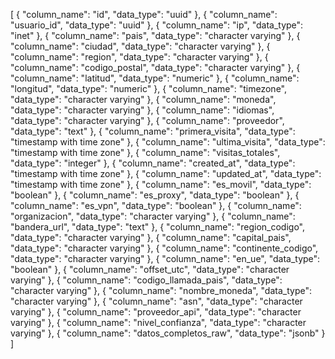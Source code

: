 [
  {
    "column_name": "id",
    "data_type": "uuid"
  },
  {
    "column_name": "usuario_id",
    "data_type": "uuid"
  },
  {
    "column_name": "ip",
    "data_type": "inet"
  },
  {
    "column_name": "pais",
    "data_type": "character varying"
  },
  {
    "column_name": "ciudad",
    "data_type": "character varying"
  },
  {
    "column_name": "region",
    "data_type": "character varying"
  },
  {
    "column_name": "codigo_postal",
    "data_type": "character varying"
  },
  {
    "column_name": "latitud",
    "data_type": "numeric"
  },
  {
    "column_name": "longitud",
    "data_type": "numeric"
  },
  {
    "column_name": "timezone",
    "data_type": "character varying"
  },
  {
    "column_name": "moneda",
    "data_type": "character varying"
  },
  {
    "column_name": "idiomas",
    "data_type": "character varying"
  },
  {
    "column_name": "proveedor",
    "data_type": "text"
  },
  {
    "column_name": "primera_visita",
    "data_type": "timestamp with time zone"
  },
  {
    "column_name": "ultima_visita",
    "data_type": "timestamp with time zone"
  },
  {
    "column_name": "visitas_totales",
    "data_type": "integer"
  },
  {
    "column_name": "created_at",
    "data_type": "timestamp with time zone"
  },
  {
    "column_name": "updated_at",
    "data_type": "timestamp with time zone"
  },
  {
    "column_name": "es_movil",
    "data_type": "boolean"
  },
  {
    "column_name": "es_proxy",
    "data_type": "boolean"
  },
  {
    "column_name": "es_vpn",
    "data_type": "boolean"
  },
  {
    "column_name": "organizacion",
    "data_type": "character varying"
  },
  {
    "column_name": "bandera_url",
    "data_type": "text"
  },
  {
    "column_name": "region_codigo",
    "data_type": "character varying"
  },
  {
    "column_name": "capital_pais",
    "data_type": "character varying"
  },
  {
    "column_name": "continente_codigo",
    "data_type": "character varying"
  },
  {
    "column_name": "en_ue",
    "data_type": "boolean"
  },
  {
    "column_name": "offset_utc",
    "data_type": "character varying"
  },
  {
    "column_name": "codigo_llamada_pais",
    "data_type": "character varying"
  },
  {
    "column_name": "nombre_moneda",
    "data_type": "character varying"
  },
  {
    "column_name": "asn",
    "data_type": "character varying"
  },
  {
    "column_name": "proveedor_api",
    "data_type": "character varying"
  },
  {
    "column_name": "nivel_confianza",
    "data_type": "character varying"
  },
  {
    "column_name": "datos_completos_raw",
    "data_type": "jsonb"
  }
]
